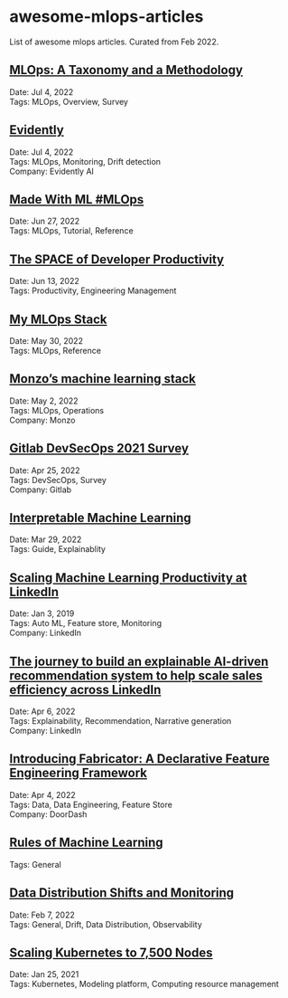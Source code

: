 # awesome-mlops-articles
List of awesome mlops articles. Curated from Feb 2022.

## [MLOps: A Taxonomy and a Methodology](https://ieeexplore.ieee.org/stamp/stamp.jsp?arnumber=9792270)
Date: Jul 4, 2022<BR>
Tags: MLOps, Overview, Survey<BR>

## [Evidently](https://docs.evidentlyai.com/)
Date: Jul 4, 2022<BR>
Tags: MLOps, Monitoring, Drift detection<BR>
Company: Evidently AI<BR>

## [Made With ML #MLOps](https://madewithml.com/#mlops)
Date: Jun 27, 2022<BR>
Tags: MLOps, Tutorial, Reference<BR>

## [The SPACE of Developer Productivity](https://dl.acm.org/doi/pdf/10.1145/3454122.3454124)
Date: Jun 13, 2022<BR>
Tags: Productivity, Engineering Management<BR>

## [My MLOps Stack](https://mymlops.com/)
Date: May 30, 2022<BR>
Tags: MLOps, Reference<BR>

## [Monzo’s machine learning stack](https://monzo.com/blog/2022/04/26/monzos-machine-learning-stack)
Date: May 2, 2022<BR>
Tags: MLOps, Operations<BR>
Company: Monzo<BR>

## [Gitlab DevSecOps 2021 Survey](https://learn.gitlab.com/c/2021-devsecops-report?x=u5RjB_)
Date: Apr 25, 2022<BR>
Tags: DevSecOps, Survey<BR>
Company: Gitlab<BR>

## [Interpretable Machine Learning](https://christophm.github.io/interpretable-ml-book/)
Date: Mar 29, 2022<BR>
Tags: Guide, Explainablity<BR>

## [Scaling Machine Learning Productivity at LinkedIn](https://engineering.linkedin.com/blog/2019/01/scaling-machine-learning-productivity-at-linkedin)
Date: Jan 3, 2019<BR>
Tags: Auto ML, Feature store, Monitoring<BR>
Company: LinkedIn<BR>

## [The journey to build an explainable AI-driven recommendation system to help scale sales efficiency across LinkedIn](https://engineering.linkedin.com/blog/2022/the-journey-to-build-an-explainable-ai-driven-recommendation-sys)
Date: Apr 6, 2022<BR>
Tags: Explainability, Recommendation, Narrative generation<BR>
Company: LinkedIn<BR>

## [Introducing Fabricator: A Declarative Feature Engineering Framework](https://doordash.engineering/2022/01/11/introducing-fabricator-a-declarative-feature-engineering-framework/)
Date: Apr 4, 2022<BR>
Tags: Data, Data Engineering, Feature Store<BR>
Company: DoorDash<BR>

## [Rules of Machine Learning](https://developers.google.com/machine-learning/guides/rules-of-ml)
Tags: General<BR>

## [Data Distribution Shifts and Monitoring](https://huyenchip.com/2022/02/07/data-distribution-shifts-and-monitoring.html)
Date: Feb 7, 2022<BR>
Tags: General, Drift, Data Distribution, Observability<BR>

## [Scaling Kubernetes to 7,500 Nodes](https://openai.com/blog/scaling-kubernetes-to-7500-nodes/)
Date: Jan 25, 2021<BR>
Tags: Kubernetes, Modeling platform, Computing resource management<BR>
